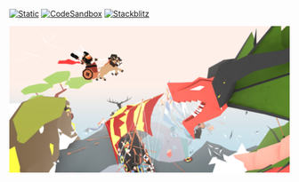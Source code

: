 [![Static](https://img.shields.io/badge/demo-%23646CFF.svg?logo=html5&logoColor=white)](https://pmndrs.github.io/examples/viking-ship)
[![CodeSandbox](https://img.shields.io/badge/codesandbox-040404?logo=codesandbox&logoColor=DBDBDB)](https://codesandbox.io/s/github/pmndrs/examples/tree/main/apps/viking-ship)
[![Stackblitz](https://img.shields.io/badge/stackblitz-fff?logo=Stackblitz&logoColor=1389FD)](https://stackblitz.com/github/pmndrs/examples/tree/main/apps/viking-ship)

![](thumbnail.png)

